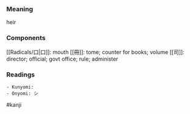 ### Meaning

heir

### Components

[[Radicals/口|口]]: mouth [[冊]]: tome; counter for books; volume [[司]]: director; official; govt office; rule; administer

### Readings

```
- Kunyomi: 
- Onyomi: シ
```

#kanji
